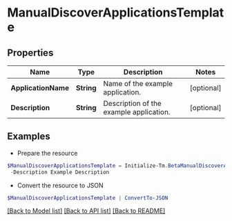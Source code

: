 # ManualDiscoverApplicationsTemplate
## Properties

Name | Type | Description | Notes
------------ | ------------- | ------------- | -------------
**ApplicationName** | **String** | Name of the example application. | [optional] 
**Description** | **String** | Description of the example application. | [optional] 

## Examples

- Prepare the resource
```powershell
$ManualDiscoverApplicationsTemplate = Initialize-Tm.BetaManualDiscoverApplicationsTemplate  -ApplicationName Example Application `
 -Description Example Description
```

- Convert the resource to JSON
```powershell
$ManualDiscoverApplicationsTemplate | ConvertTo-JSON
```

[[Back to Model list]](../README.md#documentation-for-models) [[Back to API list]](../README.md#documentation-for-api-endpoints) [[Back to README]](../README.md)

